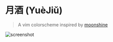 # 月酒 (YuèJiǔ)
> A vim colorscheme inspired by [moonshine](https://github.com/KKPMW/moonshine-vim)

![screenshot](https://assets.slugbyte.com/github/misc/yuejiu-large.png)
